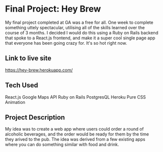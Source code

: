 # Final Project: Hey Brew

My final project completed at GA was a free for all. One week to complete something uttely spectacular, utilising all of the skills learned over the course of 3 months. I decided I would do this using a Ruby on Rails backend that spoke to a React.js frontend, and make it a super cool single page app that everyone has been going crazy for. It's so hot right now.

## Link to live site
<https://hey-brew.herokuapp.com/>

## Tech Used
React.js
Google Maps API
Ruby on Rails
PostgresQL
Heroku 
Pure CSS Animation

## Project Description

My idea was to create a web app where users could order a round of alcoholic beverages, and the order would be ready for them by the time they arived to the pub. The idea was derived from a few existing apps where you can do something similar with food and drink.
